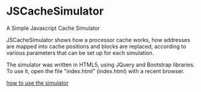 # JSCacheSimulator
A Simple Javascript Cache Simulator

JSCacheSimulator shows how a processor cache works, how addresses are mapped into cache positions and blocks
are replaced, according to various parameters that can be set up for each simulation.

The simulator was written in HTML5, using JQuery and Bootstrap libraries. To use it, open the file "index.html"
(index.html) with a recent browser.

[how to use the simulator](documentation.pdf)


